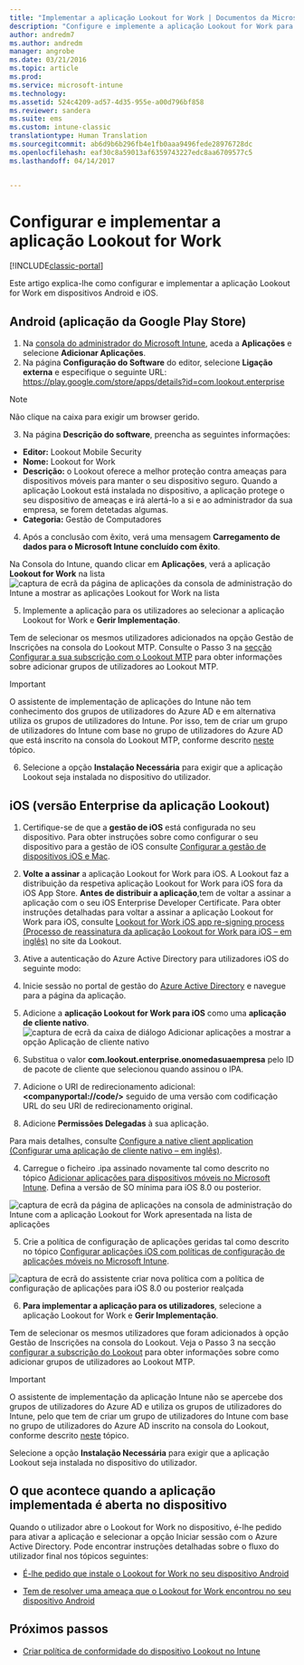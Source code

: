 ```yaml
---
title: "Implementar a aplicação Lookout for Work | Documentos da Microsoft"
description: "Configure e implemente a aplicação Lookout for Work para Android."
author: andredm7
ms.author: andredm
manager: angrobe
ms.date: 03/21/2016
ms.topic: article
ms.prod: 
ms.service: microsoft-intune
ms.technology: 
ms.assetid: 524c4209-ad57-4d35-955e-a00d796bf858
ms.reviewer: sandera
ms.suite: ems
ms.custom: intune-classic
translationtype: Human Translation
ms.sourcegitcommit: ab6d9b6b296fb4e1fb0aaa9496fede28976728dc
ms.openlocfilehash: eaf30c8a59013af6359743227edc8aa6709577c5
ms.lasthandoff: 04/14/2017


---
```


# <a name="configure-and-deploy-lookout-for-work-app"></a>Configurar e implementar a aplicação Lookout for Work

[!INCLUDE[classic-portal](../includes/classic-portal.md)]

Este artigo explica-lhe como configurar e implementar a aplicação Lookout for Work em dispositivos Android e iOS.

## <a name="android-google-play-store-app"></a>Android (aplicação da Google Play Store)

1.    Na [consola do administrador do Microsoft Intune](https://manage.microsoft.com), aceda a **Aplicações** e selecione **Adicionar Aplicações**.
2.    Na página **Configuração do Software** do editor, selecione **Ligação externa** e especifique o seguinte URL: https://play.google.com/store/apps/details?id=com.lookout.enterprise
  >[!NOTE]
  >Não clique na caixa para exigir um browser gerido.

3.    Na página **Descrição do software**, preencha as seguintes informações:
  * **Editor:** Lookout Mobile Security
  * **Nome:** Lookout for Work
  * **Descrição:** o Lookout oferece a melhor proteção contra ameaças para dispositivos móveis para manter o seu dispositivo seguro. Quando a aplicação Lookout está instalada no dispositivo, a aplicação protege o seu dispositivo de ameaças e irá alertá-lo a si e ao administrador da sua empresa, se forem detetadas algumas.
  * **Categoria:** Gestão de Computadores

4. Após a conclusão com êxito, verá uma mensagem **Carregamento de dados para o Microsoft Intune concluído com êxito**.

  Na Consola do Intune, quando clicar em **Aplicações**, verá a aplicação **Lookout for Work** na lista ![captura de ecrã da página de aplicações da consola de administração do Intune a mostrar as aplicações Lookout for Work na lista](../media/mtp/lookout-app-listed-intune-console.png)

5. Implemente a aplicação para os utilizadores ao selecionar a aplicação Lookout for Work e **Gerir Implementação**.

  Tem de selecionar os mesmos utilizadores adicionados na opção Gestão de Inscrições na consola do Lookout MTP.  Consulte o Passo 3 na [secção Configurar a sua subscrição com o Lookout MTP](configure-and-deploy-lookout-for-work-apps.md) para obter informações sobre adicionar grupos de utilizadores ao Lookout MTP.

  >[!IMPORTANT]
  > O assistente de implementação de aplicações do Intune não tem conhecimento dos grupos de utilizadores do Azure AD e em alternativa utiliza os grupos de utilizadores do Intune. Por isso, tem de criar um grupo de utilizadores do Intune com base no grupo de utilizadores do Azure AD que está inscrito na consola do Lookout MTP, conforme descrito [neste](plan-your-user-and-device-groups.md) tópico.

6. Selecione a opção **Instalação Necessária** para exigir que a aplicação Lookout seja instalada no dispositivo do utilizador.

## <a name="ios-enterprise-signed-version-of-lookout-app"></a>iOS (versão Enterprise da aplicação Lookout)

1. Certifique-se de que a **gestão de iOS** está configurada no seu dispositivo. Para obter instruções sobre como configurar o seu dispositivo para a gestão de iOS consulte [Configurar a gestão de dispositivos iOS e Mac](set-up-ios-and-mac-management-with-microsoft-intune.md).

2. **Volte a assinar** a aplicação Lookout for Work para iOS. A Lookout faz a distribuição da respetiva aplicação Lookout for Work para iOS fora da iOS App Store. **Antes de distribuir a aplicação**,tem de voltar a assinar a aplicação com o seu iOS Enterprise Developer Certificate. Para obter instruções detalhadas para voltar a assinar a aplicação Lookout for Work para iOS, consulte [Lookout for Work iOS app re-signing process (Processo de reassinatura da aplicação Lookout for Work para iOS – em inglês)](https://personal.support.lookout.com/hc/articles/114094038714) no site da Lookout.

3. Ative a autenticação do Azure Active Directory para utilizadores iOS do seguinte modo:
  1.  Inicie sessão no portal de gestão do [Azure Active Directory](https://manage.windowsazure.com) e navegue para a página da aplicação.
  2.  Adicione a **aplicação Lookout for Work para iOS** como uma **aplicação de cliente nativo**.
  ![captura de ecrã da caixa de diálogo Adicionar aplicações a mostrar a opção Aplicação de cliente nativo](../media/mtp/aad-add-app.png)
  3. Substitua o valor **com.lookout.enterprise.onomedasuaempresa** pelo ID de pacote de cliente que selecionou quando assinou o IPA.
  4.  Adicione o URI de redirecionamento adicional: **&lt;companyportal://code/>** seguido de uma versão com codificação URL do seu URI de redirecionamento original.
  5.  Adicione **Permissões Delegadas** à sua aplicação.

  Para mais detalhes, consulte [Configure a native client application (Configurar uma aplicação de cliente nativo – em inglês)](https://azure.microsoft.com/documentation/articles/app-service-mobile-how-to-configure-active-directory-authentication/#optional-configure-a-native-client-application).

4. Carregue o ficheiro .ipa assinado novamente tal como descrito no tópico [Adicionar aplicações para dispositivos móveis no Microsoft Intune](https://docs.microsoft.com/intune/deploy-use/add-apps-for-mobile-devices-in-microsoft-intune). Defina a versão de SO mínima para iOS 8.0 ou posterior.

  ![captura de ecrã da página de aplicações na consola de administração do Intune com a aplicação Lookout for Work apresentada na lista de aplicações](../media/mtp/ios-app-uploaded-intune.png)

5. Crie a política de configuração de aplicações geridas tal como descrito no tópico [Configurar aplicações iOS com políticas de configuração de aplicações móveis no Microsoft Intune](https://docs.microsoft.com/intune/deploy-use/configure-ios-apps-with-mobile-app-configuration-policies-in-microsoft-intune).

  ![captura de ecrã do assistente criar nova política com a política de configuração de aplicações para iOS 8.0 ou posterior realçada](../media/mtp/ios-app-config.png)

6. **Para implementar a aplicação para os utilizadores**, selecione a aplicação Lookout for Work e **Gerir Implementação**.

  Tem de selecionar os mesmos utilizadores que foram adicionados à opção Gestão de Inscrições na consola do Lookout.  Veja o Passo 3 na secção [configurar a subscrição do Lookout](https://docs.microsoft.com/sccm/protect/deploy-use/configure-and-deploy-lookout-for-work-apps) para obter informações sobre como adicionar grupos de utilizadores ao Lookout MTP.

  >[!IMPORTANT]
  > O assistente de implementação da aplicação Intune não se apercebe dos grupos de utilizadores do Azure AD e utiliza os grupos de utilizadores do Intune, pelo que tem de criar um grupo de utilizadores do Intune com base no grupo de utilizadores do Azure AD inscrito na consola do Lookout, conforme descrito [neste](plan-your-user-and-device-groups.md) tópico.

  Selecione a opção **Instalação Necessária** para exigir que a aplicação Lookout seja instalada no dispositivo do utilizador.

## <a name="what-happens-when-the-deployed-app-is-opened-on-the-device"></a>O que acontece quando a aplicação implementada é aberta no dispositivo

Quando o utilizador abre o Lookout for Work no dispositivo, é-lhe pedido para ativar a aplicação e selecionar a opção Iniciar sessão com o Azure Active Directory. Pode encontrar instruções detalhadas sobre o fluxo do utilizador final nos tópicos seguintes:

* [É-lhe pedido que instale o Lookout for Work no seu dispositivo Android](http://docs.microsoft.com/intune/enduser/you-are-prompted-to-install-lookout-for-work-android)

* [Tem de resolver uma ameaça que o Lookout for Work encontrou no seu dispositivo Android](http://docs.microsoft.com/intune/enduser/you-need-to-resolve-a-threat-found-by-lookout-for-work-android)

## <a name="next-steps"></a>Próximos passos
* [Criar política de conformidade do dispositivo Lookout no Intune](https://docs.microsoft.com/sccm/protect/deploy-use/enable-device-threat-protection-rule-compliance-policy)


